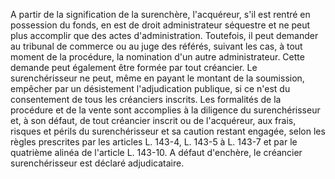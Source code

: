 A partir de la signification de la surenchère, l'acquéreur, s'il est rentré en possession du fonds, en est de droit administrateur séquestre et ne peut plus accomplir que des actes d'administration. Toutefois, il peut demander au tribunal de commerce ou au juge des référés, suivant les cas, à tout moment de la procédure, la nomination d'un autre administrateur. Cette demande peut également être formée par tout créancier. Le surenchérisseur ne peut, même en payant le montant de la soumission, empêcher par un désistement l'adjudication publique, si ce n'est du consentement de tous les créanciers inscrits. Les formalités de la procédure et de la vente sont accomplies à la diligence du surenchérisseur et, à son défaut, de tout créancier inscrit ou de l'acquéreur, aux frais, risques et périls du surenchérisseur et sa caution restant engagée, selon les règles prescrites par les articles L. 143-4, L. 143-5 à L. 143-7 et par le quatrième alinéa de l'article L. 143-10. A défaut d'enchère, le créancier surenchérisseur est déclaré adjudicataire.


  
